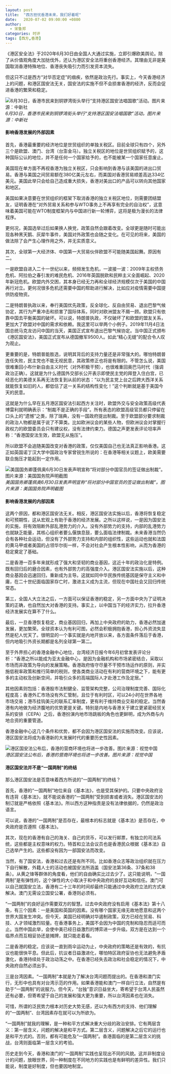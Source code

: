 ```yaml
---
layout: post
title:  "西方担忧香港未来，我们好着呢"
date:   2020-07-02 09:00:00 +0800
author: 
  - 宋鲁郑
categories: 时评
tags: [西方,香港]
---
```

《港区安全法》于2020年6月30日由全国人大通过实施，立即引爆欧美舆论。除了从价值观角度大加挞伐外，还认为港区安全法将重创香港经济。其理由无非是美国取消香港特殊地位、香港丧失吸引力而引发资本流失。

但这只不过是西方“对华否定症”的痼疾，依然是政治先行。事实上，今天香港经济上的问题，和港区国安法无关，国安法的实施不但不会损害香港的经济，反而会促进香港的繁荣和稳定。

![6月30日，香港市民来到铜锣湾街头举行“支持港区国安法唱国歌”活动。图片来源：中新社]({{site.url}}/assets/images/20200702074743722.jpg)  
*6月30日，香港市民来到铜锣湾街头举行“支持港区国安法唱国歌”活动。图片来源：中新社*

#### 影响香港发展的外部因素

首先，香港最重要的经济地位是世贸组织的单独关税区。目前全球只有四个，另外三个是欧盟、澳门、台湾（台澎金马）。独立关税区的地位是世贸组织赋予的，这种国际公认的地位，并不是任何一个国家给予的，也不能被某一个国家任意废止。

美国现在单方面不再视香港为独立关税区，只会影响到香港与该美国的进出口贸易。香港与美国之间贸易额在380亿美元左右，而美国对香港贸易顺差高达334亿美元。美国此举只会给自己造成重大损失，香港对美出口的产品可以转向其他国家和地区。

美国如果决意要在世贸组织的框架下取消香港的独立关税区地位，则需要团结盟友，证明香港在“对外贸易关系和参与WTO事务上不再享有完全的自治权”，这意味着美国可能在WTO制度框架内与中国进行新一轮博弈，这将是极为漫长的法律程序。

更何况，美国选举过后如果换人换党，政策自然会跟着改变。全球更是随时可能出现各种黑天鹅、灰犀牛事件，美国对外政策也会随之变化。在可见的将来，美国的做法除了会产生心理作用之外，并无实质意义。

其次，全球第一大经济体、中国第一大贸易伙伴欧盟不可能随美国起舞。原因有二。

一是欧盟自进入二十一世纪以来，频频发生危机，一波接一波：2009年主权债务危机、阿拉伯之春引发的难民危机、2016年英国脱欧和民粹主义全面崛起、2020年新冠危机。欧盟内外交困，其本身已经无力再和全球经济规模仅次于美国的中国再行对立。更何况很多危机还需要中国的帮助进行解决，比如应对疫情需要中国提供防疫物资。

二是特朗普执政以来，奉行美国优先政策，反全球化、反自由贸易、退出巴黎气候协定，其行为严重冲击和损害了国际体系，同时对欧洲盟友不屑一顾。欧盟只有依靠中国去平衡美国的破坏。可以说，特朗普执政，不仅破坏了和欧盟的盟友关系，更加大了欧盟对中国的需求和依赖。我这里可以举两个小例子。2019年11月4日法国总统马克龙访问中国的当天，美国正式宣布退出巴黎气候协定。当中国正式颁布《港区国安法》，美国正式宣布从德国撤军9500人。如此“精心无缝”的配合令人叹为观止。

更重要的是，特朗普能胜选，说明其背后的支持力量还是非常强大的。哪怕特朗普连任失败，民主党也不能无视民意，其政策修正也将是有限的。不管怎么说，美国很难重回小布什新自由主义时代（对外积极干预），也很难重回奥巴马时代（强调政治正确）。这就是为什么德国外交部长公开表示即使民主党的拜登入住白宫，已经恶化的美德关系再无法恢复到从前的状态：“以为民主党上台之后跨大西洋关系就能恢复如旧的人，都低估了这一关系的结构性变化！”这个判断就是基于美国今天的民意。

这就是为什么早在五月港区国安法引起西方关注时，欧盟外交与安全政策高级代表博雷利就明确表示：“制裁不是正确的手段”。所有表态的欧盟高级官员都只停留在口头上的“遗憾”之类，除了瑞典，没有一国政府提出制裁。至于欧盟部分要求制裁的政治人物都是属于说了不算类。比如欧洲议会的某些人物，但欧洲议会对掌握行政权力的欧盟委员会只有建议权，没有法律约束力。德国之声更发表评论坦率声称：“香港国安法生效，欧盟无从施压”。

所以欧盟不会追随美国改变对香港的政策，仅仅美国自己也无法真正影响香港。这正如英国诺丁汉大学中国政治专家曾锐生所说的：在香港等相关议题上，欧美需要联合施压才能起到一定作用。

![美国国务卿蓬佩奥6月30日发表声明宣称“将对部分中国官员的签证做出制裁”。图片来源：美国国务院声明截图]({{site.url}}/assets/images/20200702074935310.png)  
*美国国务卿蓬佩奥6月30日发表声明宣称“将对部分中国官员的签证做出制裁”。图片来源：美国国务院声明截图*

#### 影响香港发展的内部因素

这两个原因，都和港区国安法无关。相反，港区国安法实施以后，香港将恢复稳定和可预期性，这从宏观上有助于香港的经济发展。之所以这样说，一是因为国安法的实施，将有效阻断外部乱港势力的介入。没有外部势力的支持，内部的乱港势力也就缺乏能量，其核心组织者要么偃旗息鼓，要么面临法律制裁。未来香港当然仍会有各种社会运动，但没有了外部势力支持和内部的组织性，这些运动也就和法国的黄马甲或者美国的占领华尔街一样，不会对社会产生根本性影响，从而为香港的稳定奠定了基础。

二是香港一百多年来就形成了强大和坚韧的商业基因，这近十年的政治化是特例。既有回归后的磨合因素，也有外部势力的高强度介入。港区国安法实施以后，这种商业基因会迅速回归，重新成为主导。这就如同中华民族传统基因是保守主义和中庸，在二十世纪面临国家存亡时，激进主义成为主流，但现在中国社会又回归传统常态。

第三，全国人大立法之后，一方面可以保证香港的稳定，另一方面中央为了证明决策的正确，也自然加大对香港的支持。事实上，以中国当下的经济实力，拉升香港经济发展实在算不了什么。

最后，一旦香港恢复稳定，商业基因回归，再加上中央政府的助力，香港必然加速发展，更加繁荣。全球资本认为有利可图，必然会积极拥抱香港，担心外资流失显然是杞人忧天了。很明显的一个事实就是内地开放以来，各方面条件落后于香港，但内地吸引外资长期都是名列全球第一第二。

至于外界担心的香港金融中心地位，台湾经济日报今年6月初曾发表评论分析：“香港之所以能成为亚太金融中心，是因为金融机构和市场紧密结合，采取以市场而非政策为导向的发展策略。香港政府恪守尽量不干预市场运作的原则，并实施低税率政策和推行简单的税则，使各类商业活动在有利的营商环境之下，能有更多的主动权及创新空间，并吸引众多的高端国际人才赴港工作及定居。”

其他因素则包括：香港股市法制健全、监管架构完整，公司治理制度完善、国际化程度高；香港外汇市场没有外汇管制，且位于有利时区，可以24小时在世界各地市场交易；港币挂钩美元的联系汇率制度，更有利于维持商业交易的稳定。当然香港有内地做为经济腹地的优势更是关键。特别是内地与香港关于建立更紧密经贸关系的安排（CEPA）之后，香港扮演内地市场跳板的角色也更鲜明，成为外商与内地合资的重要管道。

香港金融中心这几个条件和优势，都不会因为港区国安法的实施而改变。应该说，港区国安法将成为香港新的大发展时代的重要历史性因素。

![港区国安法公布后，香港的营商环境也将进一步改善。图片来源：视觉中国]({{site.url}}/assets/images/20200702075159891.jpg)  
*港区国安法公布后，香港的营商环境也将进一步改善。图片来源：视觉中国*

#### 港区国安法并不是“一国两制”的终结

那么港区国安法是否意味着西方所说的“一国两制”的终结？

首先，香港的“一国两制”地位来自《基本法》，也是受其保护的。只要中央政府没有违背《基本法》，就不能说香港的“一国两制”受到损害或者消失。港区国安法的制订就是严格依照《基本法》。所以西方这种指责是没有法律依据的，仍然是政治语言。

可以说，香港的“一国两制”是否存在，最根本的标志就是《基本法》是否存在，中央政府是否遵照《基本法》。

其次，现在的香港有自己的海关、自己的货币，可以发行邮票，有独立的司法系统，这些都是主权意味的权力。特首和立法会议员也是香港民众根据《基本法》自己选举产生的。这些都没有因为一部国安法而改变。

当然，有了国安法，香港和过去还是有所不同。比如香港众志等政治组织就在压力下自行解散，外籍人士的活动也被国安法所涵盖（国安法第36条、37条和38条）。从黄之锋等群体的角度看，他们的自由确实比过去少了。这只能说明，“一国两制”是有弹性的，这个弹性的大小取决于和中央政府的良好互动和信任。澳门可以自己就国安立法，香港有二十三年的时间却最终只能通过中央政府立法的方式来解决。澳门无需设立国安公署，香港则必须有。

“一国两制”的良好运作需要双方的智慧。过去中央政府没有启用《基本法》第十八条，有三个因素：一是美国和英国的因素。没有哪个国家无缘无故地愿意和这两个世界大国发生冲突。但今天，美国已经明确对华遏制政策，双方已经在贸易、科技、人才领域激烈较量。在香港事务上，美国不会因为中国的克制和隐忍而适可而止。当然中国此举，会使中美已经日益激烈的博弈进一步升级。双方是在达到一个临界点而互相妥协还是摊牌，就只能走着看。

二是香港的稳定。应该说一直到雨伞运动为止，中央政府的策略还是有效的，有抗议也能很快平息。但此后，抗议者日益激进化，哪怕特区政府妥协也无法避免矛盾激化，香港持续处于政治动荡之中。在香港已经失去政治和社会稳定的情况下，中央政府自然必须出手。

三是台湾因素。“一国两制”本就是为了解决台湾问题而提出的。在香港和澳门实行，无形中也具有对台湾示范的作用。如果香港能和澳门一样自行立法，自然是有助于“一国两制”的说服力。但今天，“台独”意识日益坐大，寄希望于台湾人民虽然还有必要，但寄希望于自己的发展和强大更为重要，所以台湾因素也在消失。

可惜，所谓的泛民势力根本对历史大势无感，还以为有西方的支持、他们理解的“一国两制”、台湾因素存在就可以为所欲为。

“一国两制”就我的理解，是一种和平方式解决重大分歧的政治安排。它有两层含义：第一层含义，问题的解决是和平方式。第二层含义，问题解决之后它的运行也是和平方式的。否则，都有可能危及“一国两制”。香港面临的是第二层含义的挑战，台湾则面临第一层含义的考验。

历史走到今天，香港和澳门的“一国两制”实践也呈现出不同的风貌。这并非制度设计的问题，放眼世界，同一种制度在不同地方的实践也是有鲜明的差异性。我们只能说，制度是好制度，但也要因地制宜。